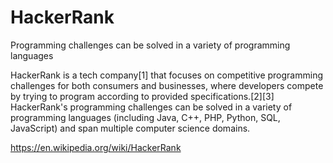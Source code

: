 # HackerRank
Programming challenges can be solved in a variety of programming languages

HackerRank is a tech company[1] that focuses on competitive programming challenges for both consumers and businesses, where developers compete by trying to program according to provided specifications.[2][3] HackerRank's programming challenges can be solved in a variety of programming languages (including Java, C++, PHP, Python, SQL, JavaScript) and span multiple computer science domains.

https://en.wikipedia.org/wiki/HackerRank
